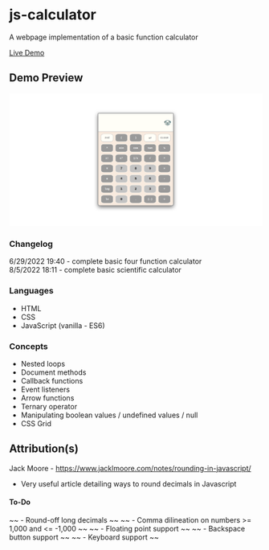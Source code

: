 # js-calculator
A webpage implementation of a basic function calculator<br>

[Live Demo](https://sorrrb.github.io/js-calculator/)

## Demo Preview
![Calculator Demo](./resources/calcdemofinal.png)

### Changelog
6/29/2022 19:40 - complete basic four function calculator<br>
8/5/2022 18:11 - complete basic scientific calculator

### Languages
- HTML
- CSS
- JavaScript (vanilla - ES6)

### Concepts
- Nested loops
- Document methods
- Callback functions
- Event listeners
- Arrow functions
- Ternary operator
- Manipulating boolean values / undefined values / null
- CSS Grid

## Attribution(s)
Jack Moore - https://www.jacklmoore.com/notes/rounding-in-javascript/
- Very useful article detailing ways to round decimals in Javascript

#### To-Do
~~ - Round-off long decimals ~~
~~ - Comma dilineation on numbers >= 1,000 and <= -1,000 ~~
~~ - Floating point support ~~
~~ - Backspace button support ~~
~~ - Keyboard support ~~